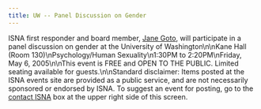 ```yaml
---
title: UW -- Panel Discussion on Gender
---
```


<span class="caps">ISNA</span> first responder and board member, [Jane Goto][1], will participate in a panel discussion on gender at the University of Washington\n\nKane Hall (Room 130)\nPsychology/Human Sexuality\n1:30PM to 2:20PM\nFriday, May 6, 2005\n\nThis event is <span class="caps">FREE</span> and <span class="caps">OPEN</span> TO <span class="caps">THE</span> <span class="caps">PUBLIC</span>. Limited seating available for guests.\n\nStandard disclaimer: Items posted at the <span class="caps">ISNA</span> events site are provided as a public service, and are not necessarily sponsored or endorsed by <span class="caps">ISNA</span>. To suggest an event for posting, go to the [contact <span class="caps">ISNA</span>][2] box at the upper right side of this screen.

 [1]: /about/goto
 [2]: /about/contact